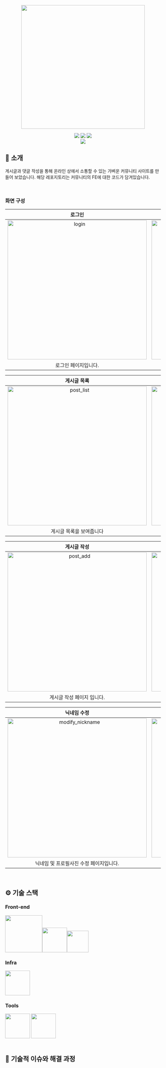 <div align="center">

<!-- logo -->
<img src="https://user-images.githubusercontent.com/80824750/208554558-490845c9-959a-4823-9003-350ec4d221bf.png" width="400"/>


[<img src="https://img.shields.io/badge/-readme.md-important?style=flat&logo=google-chrome&logoColor=white" />]() [<img src="https://img.shields.io/badge/-tech blog-blue?style=flat&logo=google-chrome&logoColor=white" />]() [<img src="https://img.shields.io/badge/release-v1.0.0-ㅎㄱㄷ두?style=flat&logo=google-chrome&logoColor=white" />]() 
<br/> [<img src="https://img.shields.io/badge/프로젝트 기간-2024.10.30~2025.01.14-fab2ac?style=flat&logo=&logoColor=white" />]()

</div> 

## 📝 소개
게시글과 댓글 작성을 통해 온라인 상에서 소통할 수 있는 가벼운 커뮤니티 사이트를 만들어 보았습니다. 
해당 레포지토리는 커뮤니티의 FE에 대한 코드가 담겨있습니다.

<br />

### 화면 구성
| 로그인 | 회원가입 |
| :---: | :---: |
|<img width="450" alt="login" src="https://github.com/user-attachments/assets/340dfbf2-6861-43de-846e-34c518dfe21e" /> | <img width="450" alt="register" src="https://github.com/user-attachments/assets/ddcb34e0-396d-4c49-928a-9fb647dacec3" /> |
| 로그인 페이지입니다. | 회원가입 페이지입니다. |


| 게시글 목록 | 게시글 내용 |
| :---: | :---: |
|<img width="450" alt="post_list" src="https://github.com/user-attachments/assets/5ba8c456-2b4c-4d67-afec-b4ee902a31a8" /> | <img width="450" alt="post_detail" src="https://github.com/user-attachments/assets/84d77251-882f-496c-bdda-8f8466c160c6" /> |
| 게시글 목록을 보여줍니다 | 해당 게시글의 내용을 보여줍니다 |


| 게시글 작성 | 게시글 수정 |
| :---: | :---: |
|<img width="450" alt="post_add" src="https://github.com/user-attachments/assets/75b736e2-239c-4ec7-9d38-a8b93fbf23bb" />| <img width="450" alt="post_modify" src="https://github.com/user-attachments/assets/88afe440-694a-4640-a047-7e63038d336f" /> |
| 게시글 작성 페이지 입니다. | 게시글 수정 페이지 입니다 |





| 닉네임 수정 | 비밀번호 수정 |
| :---: | :---: |
| <img width="450" alt="modify_nickname" src="https://github.com/user-attachments/assets/348232c0-fbb1-40ae-9dc8-c16661c8a314" /> | <img width="450" alt="modify_password" src="https://github.com/user-attachments/assets/fafc1ef0-25bf-4781-9b66-d9ccd512d5c6" /> |
| 닉네임 및 프로필사진 수정 페이지입니다. | 비밀번호를 변경할 수 있는 페이지입니다. |




<br />

## ⚙ 기술 스택

### Front-end
<img src="https://img.shields.io/badge/javascript-%23323330.svg?style=for-the-badge&logo=javascript&logoColor=%23F7DF1E" width="120"><img src="https://img.shields.io/badge/html5-%23E34F26.svg?style=for-the-badge&logo=html5&logoColor=white" width="80"><img src="https://img.shields.io/badge/css3-%231572B6.svg?style=for-the-badge&logo=css3&logoColor=white" width="70">



### Infra
<img src="https://img.shields.io/badge/AWS-%23FF9900.svg?style=for-the-badge&logo=amazon-aws&logoColor=white" width="80">

### Tools
<div>
<img src="https://img.shields.io/badge/Notion-%23000000.svg?style=for-the-badge&logo=notion&logoColor=white" width="80">
<img src="https://img.shields.io/badge/github-%23121011.svg?style=for-the-badge&logo=github&logoColor=white" width="80">
    
</div>

<br />

## 🤔 기술적 이슈와 해결 과정


<br />


